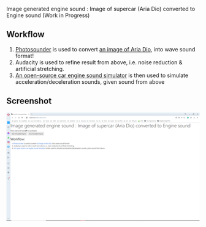Image generated engine sound : Image of supercar (Aria Dio) converted to Engine sound (Work in Progress)

## Workflow

1.  [Photosounder](https://photosounder.com/download.php) is used to convert [an image of Aria Dio](aria_dio_input_image.png), into wave sound format!
2.  Audacity is used to refine result from above, i.e. noise reduction & artificial stretching.
3.  [An open-source car engine sound simulator](https://github.com/buntine/CarEngines) is then used to simulate acceleration/deceleration sounds, given sound from above

## Screenshot

![image](screenshot.png)
